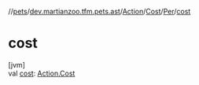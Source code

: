 //[pets](../../../../../index.md)/[dev.martianzoo.tfm.pets.ast](../../../index.md)/[Action](../../index.md)/[Cost](../index.md)/[Per](index.md)/[cost](cost.md)

# cost

[jvm]\
val [cost](cost.md): [Action.Cost](../index.md)
